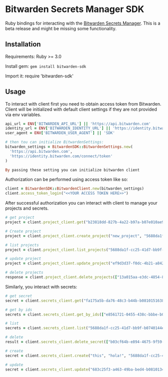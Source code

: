 # Bitwarden Secrets Manager SDK

Ruby bindings for interacting with the [Bitwarden Secrets Manager]. This is a beta release and might be missing some functionality.

## Installation

Requirements: Ruby >= 3.0

Install gem: `gem install bitwarden-sdk`

Import it: require 'bitwarden-sdk'


## Usage

To interact with client first you need to obtain access token from Bitwarden.
Client will be initialized with default client settings if they are not provided
via env variables.

```ruby
api_url = ENV['BITWARDEN_API_URL'] || 'https://api.bitwarden.com'
identity_url = ENV['BITWARDEN_IDENTITY_URL'] || 'https://identity.bitwarden.com'
user_agent = ENV['BITWARDEN_USER_AGENT'] || 'SDK'

# then tou can initialize BitwardenSettings:
bitwarden_settings = BitwardenSDK::BitwardenSettings.new(
  'https://api.bitwarden.com',
  'https://identity.bitwarden.com/connect/token'
)

By passing these setting you can initialize bitwarden client

```

Authorization can be performed using access token like so:
```ruby
client = BitwardenSDK::BitwardenClient.new(bitwarden_settings)
client.access_token_login("<<YOUR ACCESS TOKEN HERE>>")
```

After successful authorization you can interact with client to manage your projects and secrets.
```ruby
# get project
project = client.project_client.get("b23818dd-827b-4a22-b97a-b07e010ae9d4")

# Create project
project = client.project_client.create_project("new_project", "5688da1f-cc25-41d7-bb9f-b0740144ef1d")

# list projects
project = client.project_client.list_projects("5688da1f-cc25-41d7-bb9f-b0740144ef1d")

# update project
project = client.project_client.update_project("ef9d3d37-f0dc-4b21-a842-b0810129bf02", "test_project_x", "5688da1f-cc25-41d7-bb9f-b0740144ef1d")

# delete projects
response = client.project_client.delete_projects(["13a015aa-e3dc-4854-875a-b08101512d2f"])
```

Similarly, you interact with secrets:
```ruby
# get secret
secret = client.secrets_client.get("fa175a5b-da76-48c3-b44b-b0810151638c")

# get by ids
secrets = client.secrets_client.get_by_ids(["e8561721-0455-438c-bbbe-b0810152f534"])

# list
secrets = client.secrets_client.list("5688da1f-cc25-41d7-bb9f-b0740144ef1d")

# delete
result = client.secrets_client.delete_secret(["b03cf64b-e894-4675-9f59-b0810152abe6", "e8561721-0455-438c-bbbe-b0810152f534"])

# create
secret = client.secrets_client.create("this", "hola!", "5688da1f-cc25-41d7-bb9f-b0740144ef1d", ["ef9d3d37-f0dc-4b21-a842-b0810129bf02"], "blah")

# update
secret = client.secrets_client.update("683c25f3-a463-49ba-bed4-b0810134a7b1", "Title", "my pass", "5688da1f-cc25-41d7-bb9f-b0740144ef1d", ["4647aede-33f1-4ad1-a258-b07a014a48a7"], "supersecret77")
```
[Bitwarden Secrets Manager]: https://bitwarden.com/products/secrets-manager/
